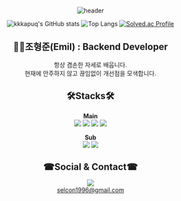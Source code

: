 <div align="center">
  
![header](https://capsule-render.vercel.app/api?type=soft&color=auto&height=300&section=header&text=Welcome!&fontSize=90&animation=fadeIn&desc=Joon's%20Github%20profile&descAlign=65&descAlignY=65)  

![kkkapuq's GitHub stats](https://github-readme-stats.vercel.app/api?username=kkkapuq&show_icons=true&theme=radical)
![Top Langs](https://github-readme-stats.vercel.app/api/top-langs/?username=kkkapuq&layout=compact&theme=radical)
[![Solved.ac Profile](http://mazassumnida.wtf/api/generate_badge?boj=kkkapuq)](https://solved.ac/kkkapuq)
  
## 👩‍💻조형준(Emil) : Backend Developer  
항상 겸손한 자세로 배웁니다.  
현재에 안주하지 않고 끊임없이 개선점을 모색합니다.  
  
## 🛠Stacks🛠
**Main**  
<img src="https://img.shields.io/badge/Java-red?style=for-the-badge&logo=Java&logoColor=black">
<img src="https://img.shields.io/badge/Spring-green?style=for-the-badge&logo=Spring&logoColor=black">
<img src="https://img.shields.io/badge/Springboot-green?style=for-the-badge&logo=Springboot&logoColor=black">
<img src="https://img.shields.io/badge/Oracle-red?style=for-the-badge&logo=Oracle&logoColor=white">

**Sub**  
<img src="https://img.shields.io/badge/Python-blue?style=for-the-badge&logo=Python&logoColor=yellow">
<img src="https://img.shields.io/badge/MySQL-blue?style=for-the-badge&logo=MySQL&logoColor=white">  

## ☎Social & Contact☎  
<a href="https://kkkapuq.tistory.com/" target="_blank"><img src="https://img.shields.io/badge/blog-orange?style=flat-square&logo=Tistory&logoColor=white"/></a>  
selcon1996@gmail.com
</div>  
